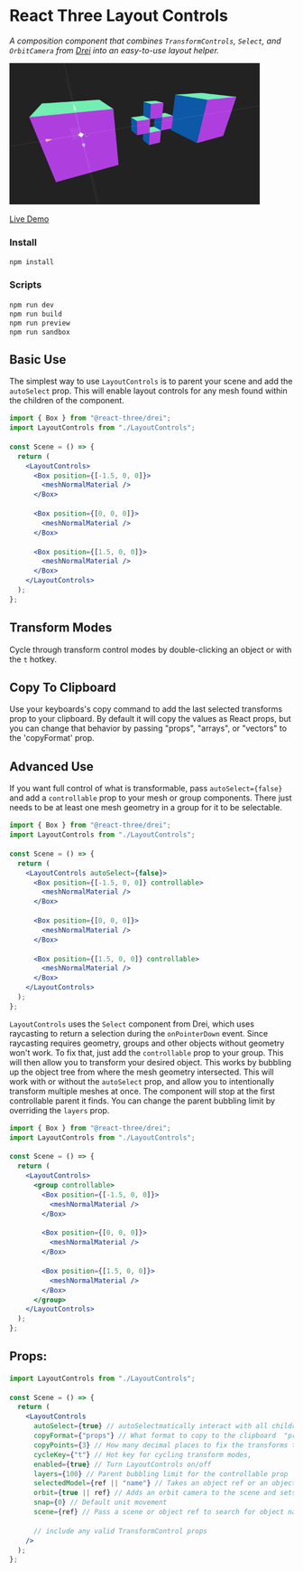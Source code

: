 # React Three Layout Controls

_A composition component that combines `TransformControls`, `Select`, and `OrbitCamera` from [Drei](https://github.com/pmndrs/drei) into an easy-to-use layout helper._

![Preview](/public/preview.gif)

[Live Demo](https://codesandbox.io/s/s3tvi1)

### Install

```
npm install
```

### Scripts

```
npm run dev
npm run build
npm run preview
npm run sandbox
```

## Basic Use

The simplest way to use `LayoutControls` is to parent your scene and add the `autoSelect` prop. This will enable layout controls for any mesh found within the children of the component.

```jsx
import { Box } from "@react-three/drei";
import LayoutControls from "./LayoutControls";

const Scene = () => {
  return (
    <LayoutControls>
      <Box position={[-1.5, 0, 0]}>
        <meshNormalMaterial />
      </Box>

      <Box position={[0, 0, 0]}>
        <meshNormalMaterial />
      </Box>

      <Box position={[1.5, 0, 0]}>
        <meshNormalMaterial />
      </Box>
    </LayoutControls>
  );
};
```

## Transform Modes

Cycle through transform control modes by double-clicking an object or with the `t` hotkey.

## Copy To Clipboard

Use your keyboards's copy command to add the last selected transforms prop to your clipboard. By default it will copy the values as React props, but you can change that behavior by passing "props", "arrays", or "vectors" to the 'copyFormat' prop.

## Advanced Use

If you want full control of what is transformable, pass `autoSelect={false}` and add a `controllable` prop to your mesh or group components. There just needs to be at least one mesh geometry in a group for it to be selectable.

```jsx
import { Box } from "@react-three/drei";
import LayoutControls from "./LayoutControls";

const Scene = () => {
  return (
    <LayoutControls autoSelect={false}>
      <Box position={[-1.5, 0, 0]} controllable>
        <meshNormalMaterial />
      </Box>

      <Box position={[0, 0, 0]}>
        <meshNormalMaterial />
      </Box>

      <Box position={[1.5, 0, 0]} controllable>
        <meshNormalMaterial />
      </Box>
    </LayoutControls>
  );
};
```

`LayoutControls` uses the `Select` component from Drei, which uses raycasting to return a selection during the `onPointerDown` event. Since raycasting requires geometry, groups and other objects without geometry won't work. To fix that, just add the `controllable` prop to your group. This will then allow you to transform your desired object. This works by bubbling up the object tree from where the mesh geometry intersected. This will work with or without the `autoSelect` prop, and allow you to intentionally transform multiple meshes at once. The component will stop at the first controllable parent it finds. You can change the parent bubbling limit by overriding the `layers` prop.

```jsx
import { Box } from "@react-three/drei";
import LayoutControls from "./LayoutControls";

const Scene = () => {
  return (
    <LayoutControls>
      <group controllable>
        <Box position={[-1.5, 0, 0]}>
          <meshNormalMaterial />
        </Box>

        <Box position={[0, 0, 0]}>
          <meshNormalMaterial />
        </Box>

        <Box position={[1.5, 0, 0]}>
          <meshNormalMaterial />
        </Box>
      </group>
    </LayoutControls>
  );
};
```

## Props:

```jsx
import LayoutControls from "./LayoutControls";

const Scene = () => {
  return (
    <LayoutControls
      autoSelect={true} // autoSelectmatically interact with all children meshes
      copyFormat={"props"} // What format to copy to the clipboard  "props" || "arrays" || "vectors"
      copyPoints={3} // How many decimal places to fix the transforms to
      cycleKey={"t"} // Hot key for cycling transform modes,
      enabled={true} // Turn LayoutControls on/off
      layers={100} // Parent bubbling limit for the controllable prop
      selectedModel={ref || "name"} // Takes an object ref or an object name. If searching by name, make sure it's a child, or set the scene prop.
      orbit={true || ref} // Adds an orbit camera to the scene and sets it as the default camera. Pass an object ref to set a look-at target.
      snap={0} // Default unit movement
      scene={ref} // Pass a scene or object ref to search for object names outside of the children

      // include any valid TransformControl props
    />
  );
};
```
